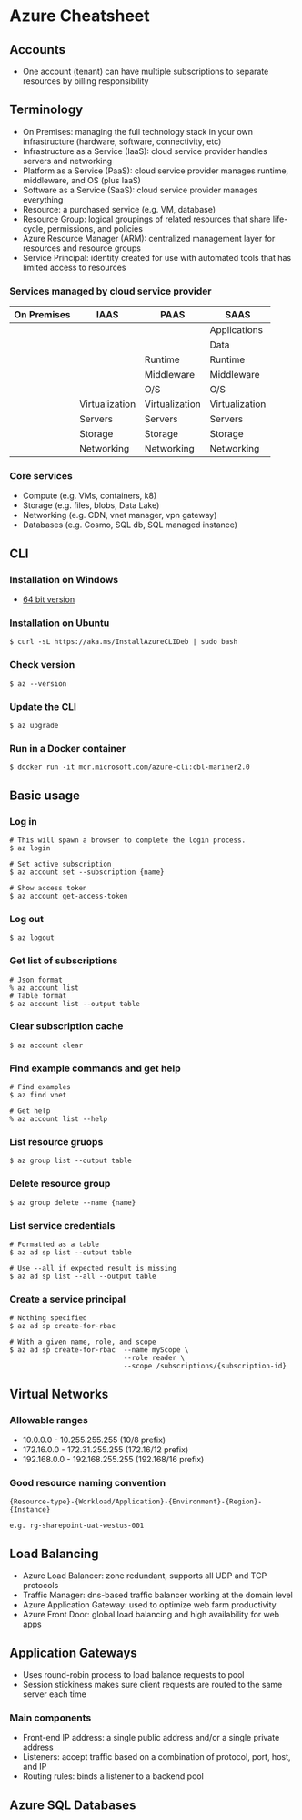# Azure Cheatsheet

## Accounts

- One account (tenant) can have multiple subscriptions to separate resources by billing responsibility

## Terminology

- On Premises: managing the full technology stack in your own infrastructure (hardware, software, connectivity, etc)
- Infrastructure as a Service (IaaS): cloud service provider handles servers and networking
- Platform as a Service (PaaS): cloud service provider manages runtime, middleware, and OS (plus IaaS)
- Software as a Service (SaaS): cloud service provider manages everything
- Resource: a purchased service (e.g. VM, database)
- Resource Group: logical groupings of related resources that share life-cycle, permissions, and policies
- Azure Resource Manager (ARM): centralized management layer for resources and resource groups
- Service Principal: identity created for use with automated tools that has limited access to resources

### Services managed by cloud service provider

|On Premises|IAAS|PAAS|SAAS|
|-----------|----|----|----|
||||Applications|
||||Data|
|||Runtime|Runtime|
|||Middleware|Middleware|
|||O/S|O/S|
||Virtualization|Virtualization|Virtualization|
||Servers|Servers|Servers|
||Storage|Storage|Storage|
||Networking|Networking|Networking|

### Core services

- Compute (e.g. VMs, containers, k8)
- Storage (e.g. files, blobs, Data Lake)
- Networking (e.g. CDN, vnet manager, vpn gateway)
- Databases (e.g. Cosmo, SQL db, SQL managed instance)

## CLI 

### Installation on Windows

- [64 bit version](https://aka.ms/installazurecliwindowsx64)

### Installation on Ubuntu
`$ curl -sL https://aka.ms/InstallAzureCLIDeb | sudo bash`

### Check version
`$ az --version`

### Update the CLI
`$ az upgrade`

### Run in a Docker container
`$ docker run -it mcr.microsoft.com/azure-cli:cbl-mariner2.0`

## Basic usage

### Log in
~~~
# This will spawn a browser to complete the login process.
$ az login

# Set active subscription
$ az account set --subscription {name}

# Show access token
$ az account get-access-token
~~~

### Log out
`$ az logout`

### Get list of subscriptions
~~~
# Json format
% az account list
# Table format
$ az account list --output table
~~~

### Clear subscription cache
`$ az account clear`

### Find example commands and get help
~~~
# Find examples
$ az find vnet

# Get help
% az account list --help
~~~

### List resource gruops
`$ az group list --output table`

### Delete resource group
`$ az group delete --name {name}`

### List service credentials
~~~
# Formatted as a table
$ az ad sp list --output table

# Use --all if expected result is missing
$ az ad sp list --all --output table
~~~

### Create a service principal
~~~
# Nothing specified
$ az ad sp create-for-rbac

# With a given name, role, and scope
$ az ad sp create-for-rbac  --name myScope \
                            --role reader \
                            --scope /subscriptions/{subscription-id}
~~~

## Virtual Networks

### Allowable ranges

- 10.0.0.0 - 10.255.255.255 (10/8 prefix)
- 172.16.0.0 - 172.31.255.255 (172.16/12 prefix)
- 192.168.0.0 - 192.168.255.255 (192.168/16 prefix)

### Good resource naming convention

~~~
{Resource-type}-{Workload/Application}-{Environment}-{Region}-{Instance}

e.g. rg-sharepoint-uat-westus-001
~~~

## Load Balancing

- Azure Load Balancer: zone redundant, supports all UDP and TCP protocols
- Traffic Manager: dns-based traffic balancer working at the domain level
- Azure Application Gateway: used to optimize web farm productivity
- Azure Front Door: global load balancing and high availability for web apps

## Application Gateways

- Uses round-robin process to load balance requests to pool
- Session stickiness makes sure client requests are routed to the same server each time

### Main components

- Front-end IP address: a single public address and/or a single private address
- Listeners: accept traffic based on a combination of protocol, port, host, and IP
- Routing rules: binds a listener to a backend pool

## Azure SQL Databases
